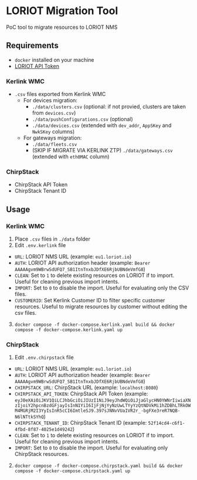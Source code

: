 # LORIOT Migration Tool

PoC tool to migrate resources to LORIOT NMS

## Requirements

- `docker` installed on your machine
- [LORIOT API Token](https://docs.loriot.io/display/NMS/Create+an+API+key)

### Kerlink WMC

- `.csv` files exported from Kerlink WMC
  - For devices migration:
    - `./data/clusters.csv` (optional: if not provied, clusters are taken from `devices.csv`)
    - `./data/pushConfigurations.csv` (optional)
    - `./data/devices.csv` (extended with `dev_addr`, `AppSKey` and `NwkSKey` columns)
  - For gateways migration:
    - `./data/fleets.csv`
    - (SKIP IF MIGRATE VIA KERLINK ZTP) `./data/gateways.csv` (extended with `eth0MAC` column)

### ChirpStack

- ChirpStack API Token
- ChirpStack Tenant ID

## Usage

### Kerlink WMC

1. Place `.csv` files in `./data` folder
2. Edit `.env.kerlink` file
  - `URL`: LORIOT NMS URL (example: `eu1.loriot.io`)
  - `AUTH`: LORIOT API authorization header (example: `Bearer AAAAAgvm9WBrwSdUFQ7_SB1ItnTnxbJDfXE6RjbUBNdeVmfG8`)
  - `CLEAN`: Set to `1` to delete existing resources on LORIOT if to import. Useful for cleaning previous import intents.
  - `IMPORT`: Set to `0` to disable the import. Useful for evaluating only the CSV files.
  - `CUSTOMERID`: Set Kerlink Customer ID to filter specific customer resources. Useful to migrate resources by customer without editing the csv files.
3. `docker compose -f docker-compose.kerlink.yaml build && docker compose -f docker-compose.kerlink.yaml up`

### ChirpStack

1.  Edit `.env.chirpstack` file
  - `URL`: LORIOT NMS URL (example: `eu1.loriot.io`)
  - `AUTH`: LORIOT API authorization header (example: `Bearer AAAAAgvm9WBrwSdUFQ7_SB1ItnTnxbJDfXE6RjbUBNdeVmfG8`)
  - `CHIRPSTACK_URL`: ChirpStack URL (example: `localhost:8080`)
  - `CHIRPSTACK_API_TOKEN`: ChirpStack API Token (example: `eyJ0eXAiOiJKV1QiLCJhbGciOiJIUzI1NiJ9eyJhdWQiOiJjaGlycHN0YWNrIiwiaXNzIjoiY2hpcnBzdGFjayIsInN1YiI6IjFjNjYyNzUwLTYyYzQtNDVkMi1hZDBhLTRkOWM4MGRjM2I3YyIsInR5cCI6ImtleSJ9.397sJNNvVUaIVR2r_-bgFXe3reR7NQB-N6lNTtkSYhQ`)
  - `CHIRPSTACK_TENANT_ID`: ChirpStack Tenant ID (example: `52f14cd4-c6f1-4fbd-8f87-4025e1d49242`)
  - `CLEAN`: Set to `1` to delete existing resources on LORIOT if to import. Useful for cleaning previous import intents.
  - `IMPORT`: Set to `0` to disable the import. Useful for evaluating only ChirpStack resources.

2. `docker compose -f docker-compose.chirpstack.yaml build && docker compose -f docker-compose.chirpstack.yaml up`
